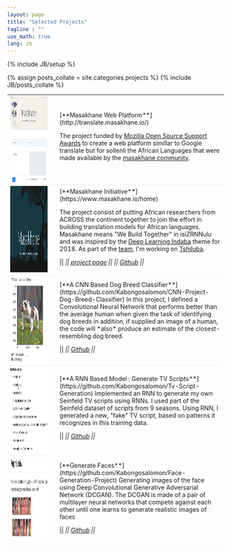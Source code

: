 ```yaml
---
layout: page
title: "Selected Projects"
tagline : ""
use_math: true
lang: zh
---
```

{% include JB/setup %}

{% assign posts_collate = site.categories.projects %}
{% include JB/posts_collate %}

<link rel="stylesheet" href="/glyphicons/css/glyphicons.css" />

<table style="width:100%">
<col width="20%">
<col width="10">
<col >


<tr style="border-bottom:1pt solid #eee">
<td markdown="1">
<img src="images/projects/masakhane_web.png" width="200" height="200" />
</td>
<td></td>
<td markdown="1">
[**Masakhane Web Platform**](http://translate.masakhane.io/)

The project funded by [Mozilla Open Source Support Awards](https://www.mozilla.org/en-US/moss/) to create a web platform simillar to Google translate but for sollenli the African Languages that were made available by the [masakhane community](https://www.masakhane.io/).

<tr style="border-bottom:1pt solid #eee">
<td markdown="1">
<!-- ![captcha](images/main/masakhane.png =100x20){:class="img-shadow"} -->
<img src="images/projects/masakhane.png" width="200" height="200" />
</td>
<td></td>
<td markdown="1">
[**Masakhane Initiative**](https://www.masakhane.io/home)

The project consist of putting African researchers from ACROSS the continent together to join the effort in building translation models for African languages. Masakhane means "We Build Together" in isiZRNNulu and was inspired by the [Deep Learning Indaba](http://www.deeplearningindaba.com/) theme for 2018. 
As part of the [team](https://www.masakhane.io/community), I'm working on [Tshiluba](https://en.wikipedia.org/wiki/Luba-Kasai_language).

|| <em class="icon-home"/> || [project page](https://www.masakhane.io/home) || <em class="icon-github"/> || [Github](https://github.com/masakhane-io/masakhane) ||
</td> 
</tr>

<tr style="border-bottom:1pt solid #eee">
<td markdown="1">
<img src="images/projects/dog_breed.png" width="200" height="200" />
</td>
<td></td>
<td markdown="1">
[**A CNN Based Dog Breed Classifier**](https://github.com/Kabongosalomon/CNN-Project-Dog-Breed-Classifier)
In this project, I defined a Convolutional Neural Network that performs better than the average human when given the task of identifying dog breeds in addition, if supplied an image of a human, the code will *also* produce an estimate of the closest-resembling dog breed.

|| <em class="icon-home"/> || [Github](https://github.com/Kabongosalomon/CNN-Project-Dog-Breed-Classifier) ||
</td> 
</tr>

<tr style="border-bottom:1pt solid #eee">
<td markdown="1">
<img src="images/projects/tv_script.png" width="200" height="200" />
</td>
<td></td>
<td markdown="1">
[**A RNN Based Model : Generate TV Scripts**](https://github.com/Kabongosalomon/Tv-Script-Generation)
Implemented an RNN to generate my own Seinfeld TV scripts using RNNs. I used part of the Seinfeld dataset of scripts from 9 seasons. Using RNN, I generated a new, "fake" TV script, based on patterns it recognizes in this training data.

|| <em class="icon-home"/> || [Github](https://github.com/Kabongosalomon/Tv-Script-Generation) ||
</td> 
</tr>

<tr style="border-bottom:1pt solid #eee">
<td markdown="1">
<!-- ![captcha](images/main/dg_gan.png){:class="img-shadow"} -->
<img src="images/projects/dg_gan.png" width="200" height="200" />
</td>
<td></td>
<td markdown="1">
[**Generate Faces**](https://github.com/Kabongosalomon/Face-Generation-Project)
Generating images of the face using Deep Convolutional Generative Adversarial Network (DCGAN). The DCGAN is made of a pair of multilayer neural networks that compete against each other until one learns to generate realistic images of faces

|| <em class="icon-home"/> || [Github](https://github.com/Kabongosalomon/Face-Generation-Project) ||
</td> 
</tr>

<!-- 
<tr height="25"/>
<tr style="border-bottom:1pt solid #eee" >
<td markdown="1">
![arcam](images/main/arcam.gif){:class="img-shadow"}
</td>
<td></td>
<td markdown="1">
**AR Camera: An Augmented Reality Prototype for Mobile Devices of Lenovo.**
- Prototyped an application with an AR effect for QR code or a dish of food, to improve user experience.
- Developed detection, tracking and stereo algorithms to obtain a real-time and smooth effect.

|| <em class="icon-film"/> || [video demo](https://youtu.be/XUTCowMHSQs) ||

</td> 
</tr> -->


<!-- </table> -->

<style type="text/css">
td {
    border: 0.5px;
    vertical-align: center;
    text-align: left;
}
</style>
